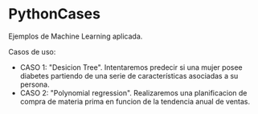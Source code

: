 # PythonCases
Ejemplos de Machine Learning aplicada.

Casos de uso:
  - CASO 1: "Desicion Tree". Intentaremos predecir si una mujer posee diabetes partiendo de una serie de características asociadas a su persona.
  - CASO 2: "Polynomial regression". Realizaremos una planificacion de compra de materia prima en funcion de la tendencia anual de ventas.
